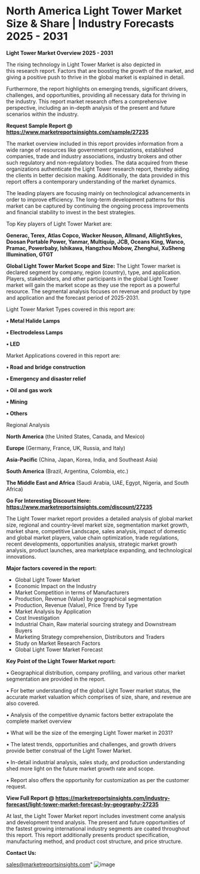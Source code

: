  # North America Light Tower Market Size & Share | Industry Forecasts 2025 - 2031

<Strong> Light Tower Market Overview 2025 - 2031</strong>

The rising technology in Light Tower Market is also depicted in this research report. Factors that are boosting the growth of the market, and giving a positive push to thrive in the global market is explained in detail.

Furthermore, the report highlights on emerging trends, significant drivers, challenges, and opportunities, providing all necessary data for thriving in the industry. This report market research offers a comprehensive perspective, including an in-depth analysis of the present and future scenarios within the industry.

<strong>Request Sample Report @ <a href=https://www.marketreportsinsights.com/sample/27235>https://www.marketreportsinsights.com/sample/27235</a></strong>

The market overview included in this report provides information from a wide range of resources like government organizations, established companies, trade and industry associations, industry brokers and other such regulatory and non-regulatory bodies. The data acquired from these organizations authenticate the Light Tower research report, thereby aiding the clients in better decision making. Additionally, the data provided in this report offers a contemporary understanding of the market dynamics.

The leading players are focusing mainly on technological advancements in order to improve efficiency. The long-term development patterns for this market can be captured by continuing the ongoing process improvements and financial stability to invest in the best strategies.

Top Key players of Light Tower Market are:

<strong>Generac, Terex, Atlas Copco, Wacker Neuson, Allmand, AllightSykes, Doosan Portable Power, Yanmar, Multiquip, JCB, Oceans King, Wanco, Pramac, Powerbaby, Ishikawa, Hangzhou Mobow, Zhenghui, XuSheng Illumination, GTGT</strong>

<strong><b>Global Light Tower Market Scope and Size:</b></strong>
The Light Tower market is declared segment by company, region (country), type, and application. Players, stakeholders, and other participants in the global Light Tower market will gain the market scope as they use the report as a powerful resource. The segmental analysis focuses on revenue and product by type and application and the forecast period of 2025-2031.

Light Tower Market Types covered in this report are:

<strong>• Metal Halide Lamps

• Electrodeless Lamps

• LED</strong>

Market Applications covered in this report are:

<strong>• Road and bridge construction

• Emergency and disaster relief

• Oil and gas work

• Mining

• Others</strong> 

Regional Analysis

<strong>North America</strong> (the United States, Canada, and Mexico)

<strong>Europe</strong> (Germany, France, UK, Russia, and Italy)

<strong>Asia-Pacific</strong> (China, Japan, Korea, India, and Southeast Asia)

<strong>South America</strong> (Brazil, Argentina, Colombia, etc.)

<strong>The Middle East and Africa</strong> (Saudi Arabia, UAE, Egypt, Nigeria, and South Africa)

<strong>Go For Interesting Discount Here: <a href=https://www.marketreportsinsights.com/discount/27235>https://www.marketreportsinsights.com/discount/27235</a></strong>

The Light Tower market report provides a detailed analysis of global market size, regional and country-level market size, segmentation market growth, market share, competitive Landscape, sales analysis, impact of domestic and global market players, value chain optimization, trade regulations, recent developments, opportunities analysis, strategic market growth analysis, product launches, area marketplace expanding, and technological innovations.

<strong><b>Major factors covered in the report:</b></strong>
<ul>
  <li>Global Light Tower Market </li>
  <li>Economic Impact on the Industry</li>
  <li>Market Competition in terms of Manufacturers</li>
  <li>Production, Revenue (Value) by geographical segmentation</li>
  <li>Production, Revenue (Value), Price Trend by Type</li>
  <li>Market Analysis by Application</li>
  <li>Cost Investigation</li>
  <li>Industrial Chain, Raw material sourcing strategy and Downstream Buyers</li>
  <li>Marketing Strategy comprehension, Distributors and Traders</li>
  <li>Study on Market Research Factors</li>
  <li>Global Light Tower Market Forecast</li>
</ul>

<strong><b>Key Point of the Light Tower Market report:</b></strong>

• Geographical distribution, company profiling, and various other market segmentation are provided in the report.

• For better understanding of the global Light Tower market status, the accurate market valuation which comprises of size, share, and revenue are also covered.

• Analysis of the competitive dynamic factors better extrapolate the complete market overview

• What will be the size of the emerging Light Tower market in 2031?

• The latest trends, opportunities and challenges, and growth drivers provide better construal of the Light Tower Market.

• In-detail industrial analysis, sales study, and production understanding shed more light on the future market growth rate and scope.

• Report also offers the opportunity for customization as per the customer request.

<strong><b>View Full Report @ <a href=https://marketreportsinsights.com/industry-forecast/light-tower-market-forecast-by-geography-27235>https://marketreportsinsights.com/industry-forecast/light-tower-market-forecast-by-geography-27235</a></b></strong>


At last, the Light Tower Market report includes investment come analysis and development trend analysis. The present and future opportunities of the fastest growing international industry segments are coated throughout this report. This report additionally presents product specification, manufacturing method, and product cost structure, and price structure.

<strong>Contact Us:</strong>

sales@marketreportsinsights.com"
![image](https://github.com/user-attachments/assets/f9ec3ddc-d809-447c-8e81-1d449380e622)
